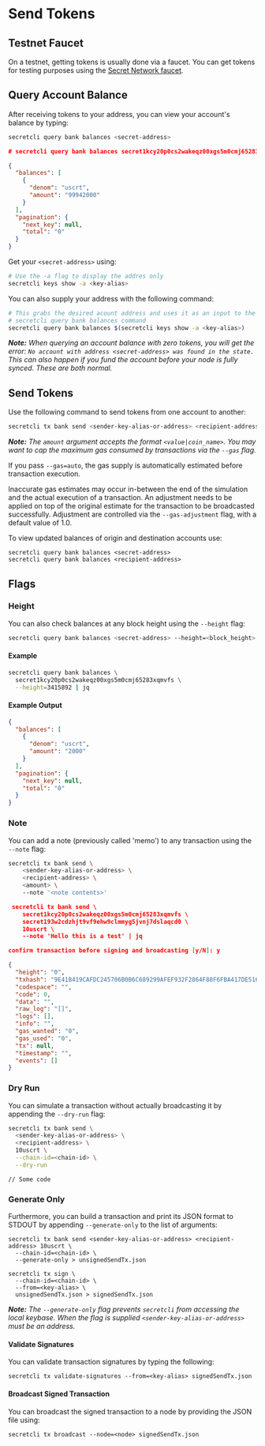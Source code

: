 # Send Tokens

## Testnet Faucet <a href="#get-tokens" id="get-tokens"></a>

On a testnet, getting tokens is usually done via a faucet. You can get tokens for testing purposes using the [Secret Network faucet](https://faucet.secrettestnet.io/).

## Query Account Balance <a href="#query-account-balance" id="query-account-balance"></a>

After receiving tokens to your address, you can view your account's balance by typing:

```bash
secretcli query bank balances <secret-address>
```

```json
# secretcli query bank balances secret1kcy20p0cs2wakeqz00xgs5m0cmj65283xqmvfs | jq

{
  "balances": [
    {
      "denom": "uscrt",
      "amount": "99942000"
    }
  ],
  "pagination": {
    "next_key": null,
    "total": "0"
  }
}
```

Get your `<secret-address>` using:

```bash
# Use the -a flag to display the addres only
secretcli keys show -a <key-alias>
```

You can also supply your address with the following command:

```bash
# This grabs the desired acount address and uses it as an input to the 
# secretcli query bank balances command
secretcli query bank balances $(secretcli keys show -a <key-alias>)
```

_**Note:** When querying an account balance with zero tokens, you will get the error: `No account with address <secret-address> was found in the state.` This can also happen if you fund the account before your node is fully synced. These are both normal._

## Send Tokens <a href="#send-tokens" id="send-tokens"></a>

Use the following command to send tokens from one account to another:

```bash
secretcli tx bank send <sender-key-alias-or-address> <recipient-address> --fees=70000uscrt 10uscrt
```

_**Note:** The `amount` argument accepts the format `<value|coin_name>`. You may want to cap the maximum gas consumed by transactions via the `--gas` flag._

If you pass `--gas=auto`, the gas supply is automatically estimated before transaction execution.

Inaccurate gas estimates may occur in-between the end of the simulation and the actual execution of a transaction. An adjustment needs to be applied on top of the original estimate for the transaction to be broadcasted successfully. Adjustment are controlled via the `--gas-adjustment` flag, with a default value of 1.0.

To view updated balances of origin and destination accounts use:

```
secretcli query bank balances <secret-address>
secretcli query bank balances <recipient-address>
```

## Flags

### Height

You can also check balances at any block height using the `--height` flag:

```bash
secretcli query bank balances <secret-address> --height=<block_height>
```

#### Example

```bash
secretcli query bank balances \ 
  secret1kcy20p0cs2wakeqz00xgs5m0cmj65283xqmvfs \
  --height=3415892 | jq
```

#### Example Output

```json
{
  "balances": [
    {
      "denom": "uscrt",
      "amount": "2000"
    }
  ],
  "pagination": {
    "next_key": null,
    "total": "0"
  }
}
```

### Note

You can add a note (previously called 'memo') to any transaction using the `--note` flag:

```bash
secretcli tx bank send \ 
    <sender-key-alias-or-address> \
    <recipient-address> \
    <amount> \ 
    --note '<note contents>'
```

```json
 secretcli tx bank send \
    secret1kcy20p0cs2wakeqz00xgs5m0cmj65283xqmvfs \
    secret193w2cdzhjt9vf9ehw9clmmyg5jvnj7dslaqcd0 \
    10uscrt \
    --note 'Hello this is a test' | jq

confirm transaction before signing and broadcasting [y/N]: y

{
  "height": "0",
  "txhash": "9E41B419CAFDC245706B0B6C689299AFEF932F2864F88F6FBA417DE516F39B2A",
  "codespace": "",
  "code": 0,
  "data": "",
  "raw_log": "[]",
  "logs": [],
  "info": "",
  "gas_wanted": "0",
  "gas_used": "0",
  "tx": null,
  "timestamp": "",
  "events": []
}
```

### Dry Run

You can simulate a transaction without actually broadcasting it by appending the `--dry-run` flag:

```bash
secretcli tx bank send \
  <sender-key-alias-or-address> \
  <recipient-address> \
  10uscrt \
  --chain-id=<chain-id> \
  --dry-run
```

```
// Some code
```

### Generate Only

Furthermore, you can build a transaction and print its JSON format to STDOUT by appending `--generate-only` to the list of arguments:

```
secretcli tx bank send <sender-key-alias-or-address> <recipient-address> 10uscrt \
  --chain-id=<chain-id> \
  --generate-only > unsignedSendTx.json
```

```
secretcli tx sign \
  --chain-id=<chain-id> \
  --from=<key-alias> \
  unsignedSendTx.json > signedSendTx.json
```

_**Note:** The `--generate-only` flag prevents `secretcli` from accessing the local keybase. When the flag is supplied `<sender-key-alias-or-address>` must be an address._

#### Validate Signatures

You can validate transaction signatures by typing the following:

```
secretcli tx validate-signatures --from=<key-alias> signedSendTx.json
```

#### Broadcast Signed Transaction

You can broadcast the signed transaction to a node by providing the JSON file using:

```
secretcli tx broadcast --node=<node> signedSendTx.json
```
